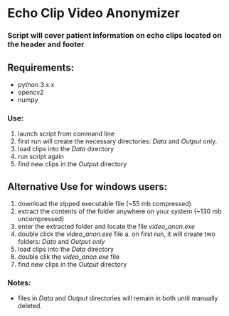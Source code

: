 # Echo Clip Video Anonymizer

### Script will cover patient information on echo clips located on the header and footer

## Requirements:

- python 3.x.x
- opencv2
- numpy

### Use:

1. launch script from command line
2. first run will create the necessary directories: *Data* and *Output* only.
3. load clips into the *Data* directory
4. run script again
5. find new clips in the *Output* directory

## Alternative Use for windows users:

1. download the zipped executable file (~55 mb compressed)
2. extract the contents of the folder anywhere on your system (~130 mb uncompressed)
3. enter the extracted folder and locate the file *video_anon.exe*
4. double click the *video_anon.exe* file
	a. on first run, it will create two folders: *Data* and *Output only*
5. load clips into the *Data* directory
6. double clik the *video_anon.exe* file
7. find new clips in the *Output* directory

### Notes:

- files in *Data* and *Output* directories will remain in both until manually deleted.
